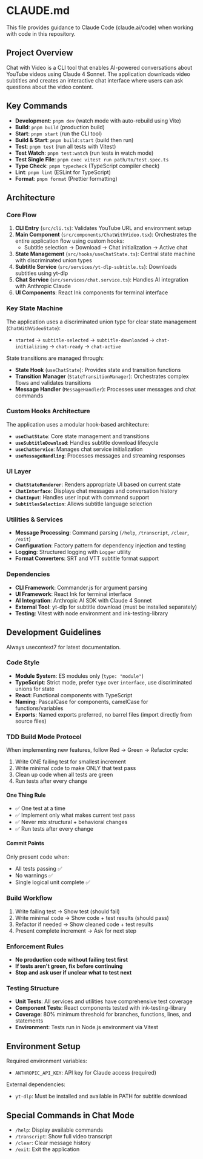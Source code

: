 # CLAUDE.md

This file provides guidance to Claude Code (claude.ai/code) when working with code in this repository.

## Project Overview

Chat with Video is a CLI tool that enables AI-powered conversations about YouTube videos using Claude 4 Sonnet. The application downloads video subtitles and creates an interactive chat interface where users can ask questions about the video content.

## Key Commands

- **Development**: `pnpm dev` (watch mode with auto-rebuild using Vite)
- **Build**: `pnpm build` (production build)
- **Start**: `pnpm start` (run the CLI tool)
- **Build & Start**: `pnpm build:start` (build then run)
- **Test**: `pnpm test` (run all tests with Vitest)
- **Test Watch**: `pnpm test:watch` (run tests in watch mode)
- **Test Single File**: `pnpm exec vitest run path/to/test.spec.ts`
- **Type Check**: `pnpm typecheck` (TypeScript compiler check)
- **Lint**: `pnpm lint` (ESLint for TypeScript)
- **Format**: `pnpm format` (Prettier formatting)

## Architecture

### Core Flow
1. **CLI Entry** (`src/cli.ts`): Validates YouTube URL and environment setup
2. **Main Component** (`src/components/ChatWithVideo.tsx`): Orchestrates the entire application flow using custom hooks:
   - Subtitle selection → Download → Chat initialization → Active chat
3. **State Management** (`src/hooks/useChatState.ts`): Central state machine with discriminated union types
4. **Subtitle Service** (`src/services/yt-dlp-subtitle.ts`): Downloads subtitles using yt-dlp
5. **Chat Service** (`src/services/chat.service.ts`): Handles AI integration with Anthropic Claude
6. **UI Components**: React Ink components for terminal interface

### Key State Machine
The application uses a discriminated union type for clear state management (`ChatWithVideoState`):
- `started` → `subtitle-selected` → `subtitle-downloaded` → `chat-initializing` → `chat-ready` → `chat-active`

State transitions are managed through:
- **State Hook** (`useChatState`): Provides state and transition functions
- **Transition Manager** (`StateTransitionManager`): Orchestrates complex flows and validates transitions
- **Message Handler** (`MessageHandler`): Processes user messages and chat commands

### Custom Hooks Architecture
The application uses a modular hook-based architecture:
- **`useChatState`**: Core state management and transitions
- **`useSubtitleDownload`**: Handles subtitle download lifecycle
- **`useChatService`**: Manages chat service initialization
- **`useMessageHandling`**: Processes messages and streaming responses

### UI Layer
- **`ChatStateRenderer`**: Renders appropriate UI based on current state
- **`ChatInterface`**: Displays chat messages and conversation history
- **`ChatInput`**: Handles user input with command support
- **`SubtitlesSelection`**: Allows subtitle language selection

### Utilities & Services
- **Message Processing**: Command parsing (`/help`, `/transcript`, `/clear`, `/exit`)
- **Configuration**: Factory pattern for dependency injection and testing
- **Logging**: Structured logging with `Logger` utility
- **Format Converters**: SRT and VTT subtitle format support

### Dependencies
- **CLI Framework**: Commander.js for argument parsing
- **UI Framework**: React Ink for terminal interface
- **AI Integration**: Anthropic AI SDK with Claude 4 Sonnet
- **External Tool**: yt-dlp for subtitle download (must be installed separately)
- **Testing**: Vitest with node environment and ink-testing-library

## Development Guidelines

Always usecontext7 for latest documentation.

### Code Style
- **Module System**: ES modules only (`type: "module"`)
- **TypeScript**: Strict mode, prefer `type` over `interface`, use discriminated unions for state
- **React**: Functional components with TypeScript
- **Naming**: PascalCase for components, camelCase for functions/variables
- **Exports**: Named exports preferred, no barrel files (import directly from source files)

### TDD Build Mode Protocol
When implementing new features, follow Red → Green → Refactor cycle:
1. Write ONE failing test for smallest increment
2. Write minimal code to make ONLY that test pass
3. Clean up code when all tests are green
4. Run tests after every change

#### One Thing Rule
- ✅ One test at a time
- ✅ Implement only what makes current test pass
- ✅ Never mix structural + behavioral changes
- ✅ Run tests after every change

#### Commit Points
Only present code when:
- All tests passing ✅
- No warnings ✅
- Single logical unit complete ✅

### Build Workflow
1. Write failing test → Show test (should fail)
2. Write minimal code → Show code + test results (should pass)
3. Refactor if needed → Show cleaned code + test results
4. Present complete increment → Ask for next step

### Enforcement Rules
- **No production code without failing test first**
- **If tests aren't green, fix before continuing**
- **Stop and ask user if unclear what to test next**

### Testing Structure
- **Unit Tests**: All services and utilities have comprehensive test coverage
- **Component Tests**: React components tested with ink-testing-library
- **Coverage**: 80% minimum threshold for branches, functions, lines, and statements
- **Environment**: Tests run in Node.js environment via Vitest

## Environment Setup

Required environment variables:
- `ANTHROPIC_API_KEY`: API key for Claude access (required)

External dependencies:
- `yt-dlp`: Must be installed and available in PATH for subtitle download

## Special Commands in Chat Mode

- `/help`: Display available commands
- `/transcript`: Show full video transcript
- `/clear`: Clear message history
- `/exit`: Exit the application